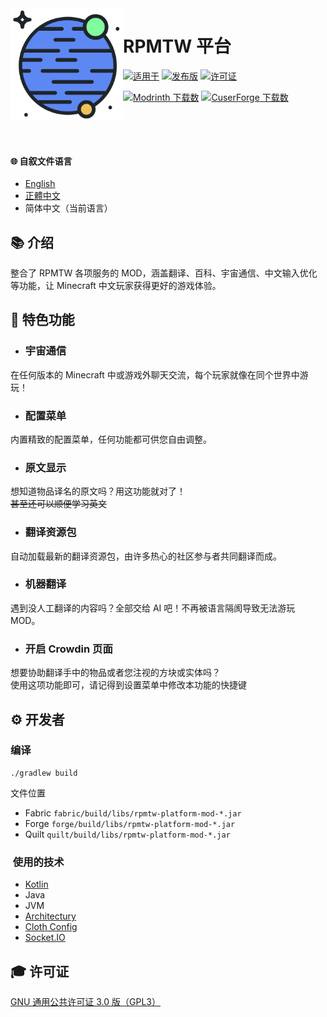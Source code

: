 <img src="https://raw.githubusercontent.com/RPMTW/RPMTW-Data/main/logo/rpmtw-platform/rpmtw-platform-logo.png" align="left" width="180px"/>

# RPMTW 平台

[![适用于](https://img.shields.io/badge/dynamic/json?style=for-the-badge&color=34aa2f&query=$[:]&url=https://gist.githubusercontent.com/notlin4/b3a7c0a6530d7d6ed19e063d903952bc/raw&label=适用于)](https://modrinth.com/mod/ZukQzaRP/versions)
[![发布版](https://img.shields.io/github/v/release/RPMTW/RPMTW-Platform-Mod.svg?style=for-the-badge&include_prereleases&sort=semver&label=发布版)](../../../releases)
[![许可证](https://img.shields.io/github/license/RPMTW/RPMTW-Platform-Mod.svg?style=for-the-badge&label=许可证)](../LICENSE)

[![Modrinth 下载数](https://img.shields.io/modrinth/dt/ZukQzaRP?&style=for-the-badge&logo=modrinth&label=Modrinth%20下载数)](https://modrinth.com/mod/ZukQzaRP/versions)
[![CuserForge 下载数](https://img.shields.io/badge/dynamic/json?color=f16436&style=for-the-badge&query=downloadCount&url=https://www.fibermc.com/api/v1.0/ForeignMods/461500&logo=CurseForge&label=CurseForge%20下载数)](https://www.curseforge.com/minecraft/mc-mods/461500/files)
<p>&nbsp;</p>
<p>&nbsp;</p>

#### 🌐 自叙文件语言

- [English](../../README.md)
- [正體中文](zh_tw.md)
- 简体中文（当前语言）

## 📚 介绍

整合了 RPMTW 各项服务的 MOD，涵盖翻译、百科、宇宙通信、中文输入优化等功能，让 Minecraft 中文玩家获得更好的游戏体验。

## 🎨 特色功能

- ### 宇宙通信

在任何版本的 Minecraft 中或游戏外聊天交流，每个玩家就像在同个世界中游玩！

- ### 配置菜单

内置精致的配置菜单，任何功能都可供您自由调整。

- ### 原文显示

想知道物品译名的原文吗？用这功能就对了！  
~~甚至还可以顺便学习英文~~

- ### 翻译资源包

自动加载最新的翻译资源包，由许多热心的社区参与者共同翻译而成。

- ### 机器翻译

遇到没人工翻译的内容吗？全部交给 AI 吧！不再被语言隔阂导致无法游玩 MOD。

- ### 开启 Crowdin 页面

想要协助翻译手中的物品或者您注视的方块或实体吗？  
使用这项功能即可，请记得到设置菜单中修改本功能的快捷键

## ⚙ 开发者

### 编译

```shell
./gradlew build
```

文件位置

- Fabric `fabric/build/libs/rpmtw-platform-mod-*.jar`
- Forge  `forge/build/libs/rpmtw-platform-mod-*.jar`
- Quilt `quilt/build/libs/rpmtw-platform-mod-*.jar`

### ️ 使用的技术

- [Kotlin](https://kotlinlang.org/)
- Java
- JVM
- [Architectury](https://github.com/architectury)
- [Cloth Config](https://github.com/shedaniel/cloth-config)
- [Socket.IO](https://github.com/socketio/socket.io-client-java)

## 🎓 许可证

[GNU 通用公共许可证 3.0 版（GPL3）](https://www.gnu.org/licenses/gpl-3.0.html)
